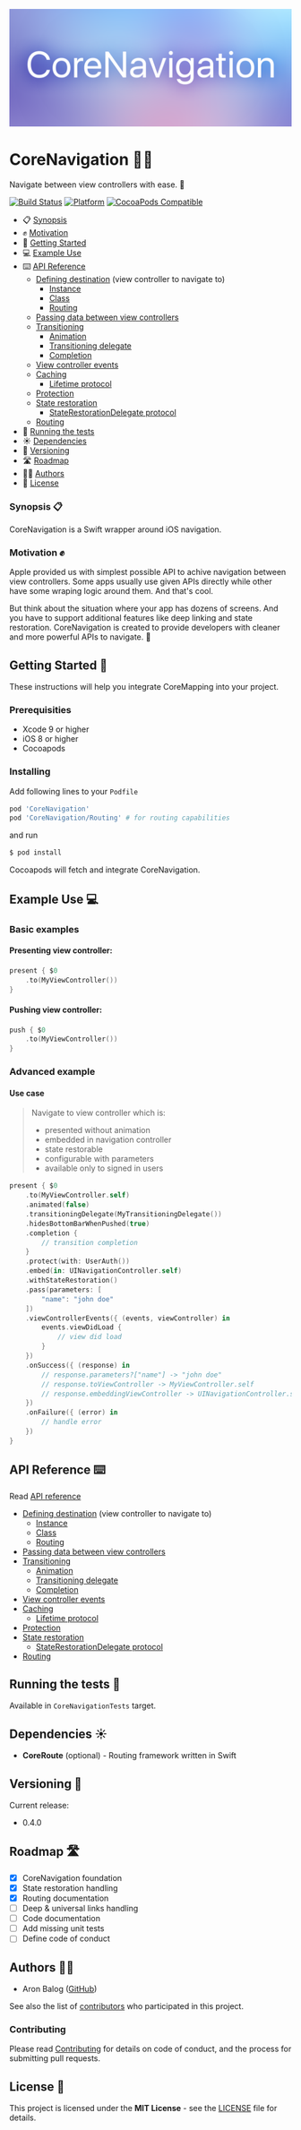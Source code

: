 ![](Documentation/Assets/cover-image.png)

# CoreNavigation 📱📲

Navigate between view controllers with ease. 💫

[![Build Status](https://travis-ci.org/aronbalog/CoreNavigation.svg?branch=master)](https://travis-ci.org/aronbalog/CoreNavigation)
[![Platform](https://img.shields.io/cocoapods/p/CoreNavigation.svg?style=flat)](https://github.com/aronbalog/CoreNavigation)
[![CocoaPods Compatible](https://img.shields.io/cocoapods/v/CoreNavigation.svg)](https://img.shields.io/cocoapods/v/CoreNavigation.svg)

- 📋 [Synopsis](#synopsis-)
- ✊ [Motivation](#motivation-)
- 🚀 [Getting Started](#getting-started-)
- 💻 [Example Use](#example-use-)
- ⌨️ [API Reference](#api-reference-%EF%B8%8F)
    - [Defining destination](Documentation/API_REFERENCE.md#destination-) (view controller to navigate to)
        - [Instance](Documentation/API_REFERENCE.md#passing-instance)
        - [Class](Documentation/API_REFERENCE.md#passing-class)
        - [Routing](Documentation/API_REFERENCE.md#passing-route)
    - [Passing data between view controllers](Documentation/API_REFERENCE.md#passing-data-between-view-controllers-)
    - [Transitioning](Documentation/API_REFERENCE.md#transitioning-)
        - [Animation](Documentation/API_REFERENCE.md#animation)
        - [Transitioning delegate](Documentation/API_REFERENCE.md#transitioning-delegate)
        - [Completion](Documentation/API_REFERENCE.md#completion)
    - [View controller events](Documentation/API_REFERENCE.md#view-controller-events-)
    - [Caching](Documentation/API_REFERENCE.md#caching-%EF%B8%8F)
        - [Lifetime protocol](Documentation/API_REFERENCE.md#lifetime-protocol)
    - [Protection](Documentation/API_REFERENCE.md#protection-)
    - [State restoration](Documentation/API_REFERENCE.md#state-restoration-%EF%B8%8F)
        - [StateRestorationDelegate protocol](Documentation/API_REFERENCE.md#staterestorationdelegate-protocol)
    - [Routing](Documentation/ROUTING_DOCUMENTATION.md) 
- 🔬 [Running the tests](#running-the-tests-)
- ☀️ [Dependencies](#dependencies-%EF%B8%8F)
- 🤖 [Versioning](#versioning-)
- 🛣 [Roadmap](#roadmap-)
- 👨‍💻 [Authors](#authors-)
- 📄 [License](#license-)

### Synopsis 📋

CoreNavigation is a Swift wrapper around iOS navigation.

### Motivation ✊

Apple provided us with simplest possible API to achive navigation between view controllers. Some apps usually use given APIs directly while other have some wraping logic around them. And that's cool.

But think about the situation where your app has dozens of screens. And you have to support additional features like deep linking and state restoration. CoreNavigation is created to provide developers with cleaner and more powerful APIs to navigate. 🔌

## Getting Started 🚀

These instructions will help you integrate CoreMapping into your project.

### Prerequisities

- Xcode 9 or higher
- iOS 8 or higher
- Cocoapods

### Installing

Add following lines to your `Podfile`

```ruby
pod 'CoreNavigation'
pod 'CoreNavigation/Routing' # for routing capabilities
```

and run 

```bash
$ pod install
```

Cocoapods will fetch and integrate CoreNavigation.

## Example Use 💻

### Basic examples

#### Presenting view controller:

```swift
present { $0
    .to(MyViewController())
}
```

#### Pushing view controller:

```swift
push { $0
    .to(MyViewController())
}
```

### Advanced example

#### Use case

> Navigate to view controller which is:
> 
> - presented without animation
> - embedded in navigation controller
> - state restorable
> - configurable with parameters
> - available only to signed in users


```swift
present { $0
    .to(MyViewController.self)
    .animated(false)
    .transitioningDelegate(MyTransitioningDelegate())
    .hidesBottomBarWhenPushed(true)
    .completion {
        // transition completion    
    }   
    .protect(with: UserAuth())
    .embed(in: UINavigationController.self)
    .withStateRestoration()
    .pass(parameters: [
        "name": "john doe"
    ])        
    .viewControllerEvents({ (events, viewController) in
        events.viewDidLoad {
            // view did load
        }
    })
    .onSuccess({ (response) in
        // response.parameters?["name"] -> "john doe"
        // response.toViewController -> MyViewController.self
        // response.embeddingViewController -> UINavigationController.self
    })
    .onFailure({ (error) in
        // handle error
    })
}
```

## API Reference ⌨️

Read [API reference](Documentation/API_REFERENCE.md)

- [Defining destination](Documentation/API_REFERENCE.md#destination-) (view controller to navigate to)
    - [Instance](Documentation/API_REFERENCE.md#passing-instance)
    - [Class](Documentation/API_REFERENCE.md#passing-class)
    - [Routing](Documentation/API_REFERENCE.md#passing-route)
- [Passing data between view controllers](Documentation/API_REFERENCE.md#passing-data-between-view-controllers-)
- [Transitioning](Documentation/API_REFERENCE.md#transitioning-)
    - [Animation](Documentation/API_REFERENCE.md#animation)
    - [Transitioning delegate](Documentation/API_REFERENCE.md#transitioning-delegate)
    - [Completion](Documentation/API_REFERENCE.md#completion)
- [View controller events](Documentation/API_REFERENCE.md#view-controller-events-)
- [Caching](Documentation/API_REFERENCE.md#caching-%EF%B8%8F)
    - [Lifetime protocol](Documentation/API_REFERENCE.md#lifetime-protocol)
- [Protection](Documentation/API_REFERENCE.md#protection-)
- [State restoration](Documentation/API_REFERENCE.md#state-restoration-%EF%B8%8F)
    - [StateRestorationDelegate protocol](Documentation/API_REFERENCE.md#staterestorationdelegate-protocol)
- [Routing](Documentation/ROUTING_DOCUMENTATION.md) 

## Running the tests 🔬

Available in `CoreNavigationTests` target.

## Dependencies ☀️

* **CoreRoute** (optional) - Routing framework written in Swift

## Versioning 🤖

Current release:

- 0.4.0

## Roadmap 🛣

- [x] CoreNavigation foundation
- [x] State restoration handling
- [x] Routing documentation
- [ ] Deep & universal links handling
- [ ] Code documentation
- [ ] Add missing unit tests
- [ ] Define code of conduct

## Authors 👨‍💻

- Aron Balog ([GitHub](https://github.com/aronbalog))

See also the list of [contributors](CONTRIBUTORS.md) who participated in this project.

### Contributing

Please read [Contributing](CONTRIBUTING.md) for details on code of conduct, and the process for submitting pull requests.

## License 📄

This project is licensed under the **MIT License** - see the [LICENSE](LICENSE.md) file for details.
